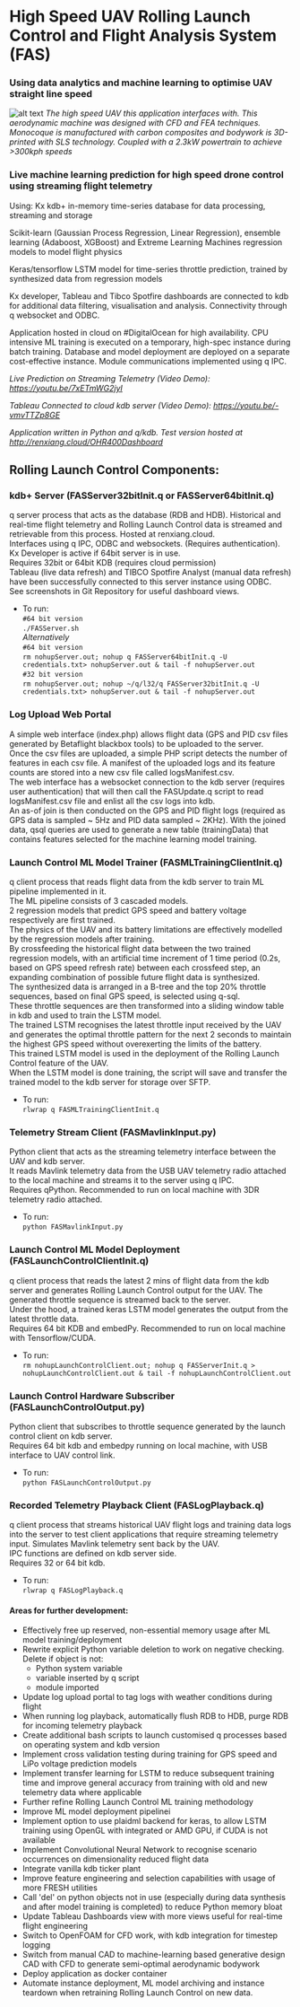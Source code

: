 # High Speed UAV Rolling Launch Control and Flight Analysis System (FAS)
### Using data analytics and machine learning to optimise UAV straight line speed
![alt text](http://renxiang.cloud/ORT-001.jpg)
_The high speed UAV this application interfaces with. This aerodynamic machine was designed with CFD and FEA techniques. Monocoque is manufactured with carbon composites and bodywork is 3D-printed with SLS technology. Coupled with a 2.3kW powertrain to achieve >300kph speeds_  

### Live machine learning prediction for high speed drone control using streaming flight telemetry

Using:
Kx kdb+ in-memory time-series database for data processing, streaming and storage

Scikit-learn (Gaussian Process Regression, Linear Regression), ensemble learning (Adaboost, XGBoost) and Extreme Learning Machines regression models to model flight physics  
 
Keras/tensorflow LSTM model for time-series throttle prediction, trained by synthesized data from regression models  

Kx developer, Tableau and Tibco Spotfire dashboards are connected to kdb for additional data filtering, visualisation and analysis. Connectivity through q websocket and ODBC.  

Application hosted in cloud on #DigitalOcean for high availability. CPU intensive ML training is executed on a temporary, high-spec instance during batch training. Database and model deployment are deployed on a separate cost-effective instance. Module communications implemented using q IPC.  
  
_Live Prediction on Streaming Telemetry (Video Demo): https://youtu.be/7xETmWG2jyI_
  
_Tableau Connected to cloud kdb server (Video Demo): https://youtu.be/-vmvTTZp8GE_
  
_Application written in Python and q/kdb. Test version hosted at http://renxiang.cloud/OHR400Dashboard_  
  
## Rolling Launch Control Components:

### kdb+ Server (FASServer32bitInit.q or FASServer64bitInit.q)
q server process that acts as the database (RDB and HDB). Historical and real-time flight telemetry and Rolling Launch Control data is streamed and retrievable from this process. Hosted at renxiang.cloud.\
Interfaces using q IPC, ODBC and websockets. (Requires authentication).\
Kx Developer is active if 64bit server is in use.\
Requires 32bit or 64bit KDB (requires cloud permission)\
Tableau (live data refresh) and TIBCO Spotfire Analyst (manual data refresh) have been successfully connected to this server instance using ODBC.\
See screenshots in Git Repository for useful dashboard views.  

- To run:\
`#64 bit version`\
`./FASServer.sh`\
_Alternatively_\
`#64 bit version`\
`rm nohupServer.out; nohup q FASServer64bitInit.q -U credentials.txt> nohupServer.out & tail -f nohupServer.out`\
`#32 bit version`\
`rm nohupServer.out; nohup ~/q/l32/q FASServer32bitInit.q -U credentials.txt> nohupServer.out & tail -f nohupServer.out`

### Log Upload Web Portal  
A simple web interface (index.php) allows flight data (GPS and PID csv files generated by Betaflight blackbox tools) to be uploaded to the server.\
Once the csv files are uploaded, a simple PHP script detects the number of features in each csv file. A manifest of the uploaded logs and its feature counts are stored into a new csv file called logsManifest.csv.\
The web interface has a websocket connection to the kdb server (requires user authentication) that will then call the FASUpdate.q script to read logsManifest.csv file and enlist all the csv logs into kdb.\
An as-of join is then conducted on the GPS and PID flight logs (required as GPS data is sampled ~ 5Hz and PID data sampled ~ 2KHz). With the joined data, qsql queries are used to generate a new table (trainingData) that contains features selected for the machine learning model training.  
  
### Launch Control ML Model Trainer (FASMLTrainingClientInit.q)
q client process that reads flight data from the kdb server to train ML pipeline implemented in it.\
The ML pipeline consists of 3 cascaded models.\
2 regression models that predict GPS speed and battery voltage respectively are first trained.\
The physics of the UAV and its battery limitations are effectively modelled by the regression models after training.\
By crossfeeding the historical flight data between the two trained regression models, with an artificial time increment of 1 time period (0.2s, based on GPS speed refresh rate) between each crossfeed step, an expanding combination of possible future flight data is synthesized.\
The synthesized data is arranged in a B-tree and the top 20% throttle sequences, based on final GPS speed, is selected using q-sql.\
These throttle sequences are then transformed into a sliding window table in kdb and used to train the LSTM model.\
The trained LSTM recognises the latest throttle input received by the UAV and generates the optimal throttle pattern for the next 2 seconds to maintain the highest GPS speed without overexerting the limits of the battery.\
This trained LSTM model is used in the deployment of the Rolling Launch Control feature of the UAV.\
When the LSTM model is done training, the script will save and transfer the trained model to the kdb server for storage over SFTP.  

- To run:\
`rlwrap q FASMLTrainingClientInit.q`

### Telemetry Stream Client (FASMavlinkInput.py)
Python client that acts as the streaming telemetry interface between the UAV and kdb server.\
It reads Mavlink telemetry data from the USB UAV telemetry radio attached to the local machine and streams it to the server using q IPC.\
Requires qPython. Recommended to run on local machine with 3DR telemetry radio attached.  

- To run:\
`python FASMavlinkInput.py`

### Launch Control ML Model Deployment (FASLaunchControlClientInit.q)
q client process that reads the latest 2 mins of flight data from the kdb server and generates Rolling Launch Control output for the UAV. The generated throttle sequence is streamed back to the server.\
Under the hood, a trained keras LSTM model generates the output from the latest throttle data.\
Requires 64 bit KDB and embedPy. Recommended to run on local machine with Tensorflow/CUDA.  

- To run:\
`rm nohupLaunchControlClient.out; nohup q FASServerInit.q > nohupLaunchControlClient.out & tail -f nohupLaunchControlClient.out`

### Launch Control Hardware Subscriber (FASLaunchControlOutput.py)
Python client that subscribes to throttle sequence generated by the launch control client on kdb server.\
Requires 64 bit kdb and embedpy running on local machine, with USB interface to UAV control link.  

- To run:\
`python FASLaunchControlOutput.py`

### Recorded Telemetry Playback Client (FASLogPlayback.q)
q client process that streams historical UAV flight logs and training data logs into the server to test client applications that require streaming telemetry input. Simulates Mavlink telemetry sent back by the UAV.\
IPC functions are defined on kdb server side.\
Requires 32 or 64 bit kdb.  

- To run:\
`rlwrap q FASLogPlayback.q`

#### Areas for further development:
- Effectively free up reserved, non-essential memory usage after ML model training/deployment
- Rewrite explicit Python variable deletion to work on negative checking. Delete if object is not:
    - Python system variable
    - variable inserted by q script
    - module imported
- Update log upload portal to tag logs with weather conditions during flight
- When running log playback, automatically flush RDB to HDB, purge RDB for incoming telemetry playback
- Create additional bash scripts to launch customised q processes based on operating system and kdb version
- Implement cross validation testing during training for GPS speed and LiPo voltage prediction models 
- Implement transfer learning for LSTM to reduce subsequent training time and improve general accuracy from training with old and new telemetry data where applicable  
- Further refine Rolling Launch Control ML training methodology
- Improve ML model deployment pipelinei
- Implement option to use plaidml backend for keras, to allow LSTM training using OpenGL with integrated or AMD GPU, if CUDA is not available
- Implement Convolutional Neural Network to recognise scenario occurrences on dimensionality reduced flight data
- Integrate vanilla kdb ticker plant
- Improve feature engineering and selection capabilities with usage of more FRESH utilities
- Call 'del' on python objects not in use (especially during data synthesis and after model training is completed) to reduce Python memory bloat
- Update Tableau Dashboards view with more views useful for real-time flight engineering
- Switch to OpenFOAM for CFD work, with kdb integration for timestep logging
- Switch from manual CAD to machine-learning based generative design CAD with CFD to generate semi-optimal aerodynamic bodywork
- Deploy application as docker container
- Automate instance deployment, ML model archiving and instance teardown when retraining Rolling Launch Control on new data.
